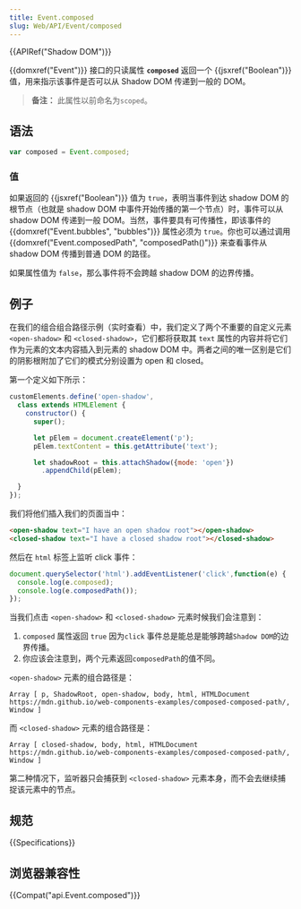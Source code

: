 ```yaml
---
title: Event.composed
slug: Web/API/Event/composed
---
```

{{APIRef("Shadow DOM")}}

{{domxref("Event")}} 接口的只读属性 **`composed`** 返回一个 {{jsxref("Boolean")}} 值，用来指示该事件是否可以从 Shadow DOM 传递到一般的 DOM。

> **备注：** 此属性以前命名为`scoped`。

## 语法

```js
var composed = Event.composed;
```

### 值

如果返回的 {{jsxref("Boolean")}} 值为 `true`，表明当事件到达 shadow DOM 的根节点（也就是 shadow DOM 中事件开始传播的第一个节点）时，事件可以从 shadow DOM 传递到一般 DOM。当然，事件要具有可传播性，即该事件的 {{domxref("Event.bubbles", "bubbles")}} 属性必须为 `true`。你也可以通过调用 {{domxref("Event.composedPath", "composedPath()")}} 来查看事件从 shadow DOM 传播到普通 DOM 的路径。

如果属性值为 `false`，那么事件将不会跨越 shadow DOM 的边界传播。

## 例子

在我们的组合组合路径示例（实时查看）中，我们定义了两个不重要的自定义元素 `<open-shadow>` 和 `<closed-shadow>`，它们都将获取其 `text` 属性的内容并将它们作为元素的文本内容插入到元素的 shadow DOM 中。两者之间的唯一区别是它们的阴影根附加了它们的模式分别设置为 open 和 closed。

第一个定义如下所示：

```js
customElements.define('open-shadow',
  class extends HTMLElement {
    constructor() {
      super();

      let pElem = document.createElement('p');
      pElem.textContent = this.getAttribute('text');

      let shadowRoot = this.attachShadow({mode: 'open'})
        .appendChild(pElem);

  }
});
```

我们将他们插入我们的页面当中：

```html
<open-shadow text="I have an open shadow root"></open-shadow>
<closed-shadow text="I have a closed shadow root"></closed-shadow>
```

然后在 `html` 标签上监听 click 事件：

```js
document.querySelector('html').addEventListener('click',function(e) {
  console.log(e.composed);
  console.log(e.composedPath());
});
```

当我们点击 `<open-shadow>` 和 `<closed-shadow>` 元素时候我们会注意到：

1. `composed` 属性返回 `true` 因为`click` 事件总是能总是能够跨越`Shadow DOM`的边界传播。
2. 你应该会注意到，两个元素返回`composedPath`的值不同。

`<open-shadow>` 元素的组合路径是：

```
Array [ p, ShadowRoot, open-shadow, body, html, HTMLDocument https://mdn.github.io/web-components-examples/composed-composed-path/, Window ]
```

而 `<closed-shadow>` 元素的组合路径是：

```
Array [ closed-shadow, body, html, HTMLDocument https://mdn.github.io/web-components-examples/composed-composed-path/, Window ]
```

第二种情况下，监听器只会捕获到 `<closed-shadow>` 元素本身，而不会去继续捕捉该元素中的节点。

## 规范

{{Specifications}}

## 浏览器兼容性

{{Compat("api.Event.composed")}}
